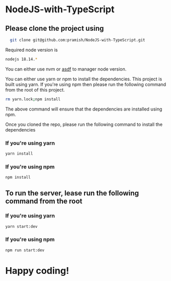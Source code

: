 # NodeJS-with-TypeScript

## Please clone the project using
```bash
  git clone git@github.com:pramish/NodeJS-with-TypeScript.git
```

Required node version is

```bash
nodejs 18.14.*
```

You can either use nvm or [asdf](https://asdf-vm.com/) to manager node version.

You can either use yarn or npm to install the dependencies.
This project is built using yarn. If you're using npm then please run the following command from the root
of this project.
    
```bash
rm yarn.lock;npm install
```

The above command will ensure that the dependencies are installed using npm.

Once you cloned the repo, please run the following command to install the dependencies

### If you're using yarn

```bash
yarn install
```

### If you're using npm
```bash
npm install
```

## To run the server, lease run the following command from the root

### If you're using yarn 

```bash
yarn start:dev
```

### If you're using npm

```bash
npm run start:dev
```

# Happy coding!